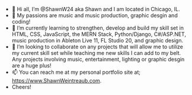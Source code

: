 - 👋 Hi all, I’m @ShawnW24 aka Shawn and I am located in Chicago, IL.
- 👀 My passions are music and music production, graphic desgin and coding!
- 🌱 I’m currently learning to strengthen, develop and build my skill set in HTML, CSS, JavaScript, the MERN Stack, Python/Django, C#/ASP.NET,
music production in Ableton Live 11, FL Studio 20, and graphic design. 
- 💞️ I’m looking to collaborate on any projects that will allow me to utilize my current skill set while teaching me new skills I can add to my belt. 
Any projects involving music, entertainment, lighting or graphic desgin are a huge plus!
- 📫 You can reach me at my personal portfolio site at; https://www.ShawnWeintreaub.com. 
- Cheers!

<!---
ShawnW24/ShawnW24 is a ✨ special ✨ repository because its `README.md` (this file) appears on your GitHub profile.
You can click the Preview link to take a look at your changes.
--->
